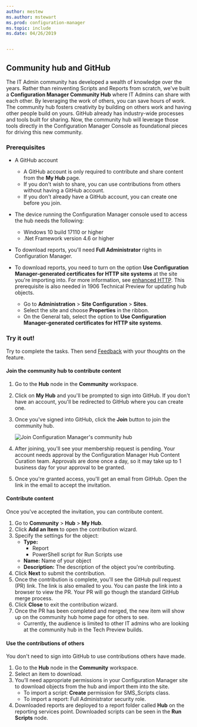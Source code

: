 ```yaml
---
author: mestew
ms.author: mstewart
ms.prod: configuration-manager
ms.topic: include
ms.date: 04/26/2019


---
```


## Community hub and GitHub
<!--3555935 & 3555936-->

The IT Admin community has developed a wealth of knowledge over the years. Rather than reinventing Scripts and Reports from scratch, we've built a **Configuration Manager Community Hub** where IT Admins can share with each other. By leveraging the work of others, you can save hours of work. The community hub fosters creativity by building on others work and having other people build on yours. GitHub already has industry-wide processes and tools built for sharing. Now, the community hub will leverage those tools directly in the Configuration Manager Console as foundational pieces for driving this new community.


### Prerequisites 

- A GitHub account

  - A GitHub account is only required to contribute and share content from the **My Hub** page.
  - If you don't wish to share, you can use contributions from others without having a GitHub account.
  - If you don't already have a GitHub account, you can create one before you join.

- The device running the Configuration Manager console used to access the hub needs the following:

   - Windows 10 build 17110 or higher
   - .Net Framework version 4.6 or higher

- To download reports, you'll need **Full Administrator** rights in Configuration Manager.
- To download reports, you need to turn on the option **Use Configuration Manager-generated certificates for HTTP site systems** at the site you're importing into. For more information, see [enhanced HTTP](../../../../plan-design/hierarchy/enhanced-http.md). This prerequisite is also needed in 1906 Technical Preview for updating hub objects.

     - Go to **Administration** > **Site Configuration** > **Sites**.
     - Select the site and choose **Properties** in the ribbon. 
     - On the General tab, select the option to **Use Configuration Manager-generated certificates for HTTP site systems**.

### Try it out!

Try to complete the tasks. Then send [Feedback](../../../../understand/find-help.md#product-feedback) with your thoughts on the feature.

#### Join the community hub to contribute content

1. Go to the **Hub** node in the **Community** workspace.
1. Click on **My Hub** and you'll be prompted to sign into GitHub. If you don't have an account, you'll be redirected to GitHub where you can create one.
1. Once you've signed into GitHub, click the **Join** button to join the community hub.

   ![Join Configuration Manager's community hub](../../media/3555935-join-community-hub.png)

1. After joining, you'll see your membership request is pending. Your account needs approval by the Configuration Manager Hub Content Curation team. Approvals are done once a day, so it may take up to 1 business day for your approval to be granted.
1. Once you're granted access, you'll get an email from GitHub. Open the link in the email to accept the invitation.

#### Contribute content

Once you've accepted the invitation, you can contribute content.

1. Go to **Community** > **Hub** > **My Hub**.
1. Click **Add an Item** to open the contribution wizard.
1. Specify the settings for the object:
   - **Type:** 
     - Report
     - PowerShell script for Run Scripts use
   - **Name:** Name of your object
   - **Description:** The description of the object you're contributing.
1. Click **Next** to submit the contribution.
1. Once the contribution is complete, you'll see the GitHub pull request (PR) link. The link is also emailed to you. You can paste the link into a browser to view the PR. Your PR will go though the standard GitHub merge process.
1. Click **Close** to exit the contribution wizard.
1. Once the PR has been completed and merged, the new item will show up on the community hub home page for others to see.
   - Currently, the audience is limited to other IT admins who are looking at the community hub in the Tech Preview builds.

#### Use the contributions of others

You don't need to sign into GitHub to use contributions others have made.

1. Go to the **Hub** node in the **Community** workspace.
1. Select an item to download.
1. You’ll need appropriate permissions in your Configuration Manager site to download objects from the hub and import them into the site.
    - To import a script: **Create** permission for SMS_Scripts class.
    - To import a report: Full Administrator security role.
1. Downloaded reports are deployed to a report folder called **Hub** on the reporting services point. Downloaded scripts can be seen in the **Run Scripts** node.

